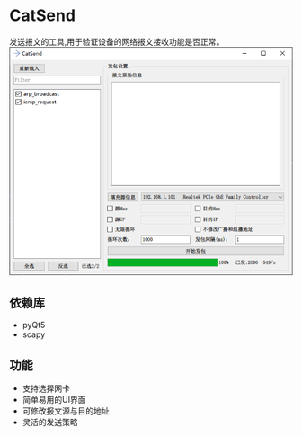 # CatSend
发送报文的工具,用于验证设备的网络报文接收功能是否正常。
![avatar](./UI.png)
## 依赖库
* pyQt5
* scapy

## 功能
* 支持选择网卡
* 简单易用的UI界面
* 可修改报文源与目的地址
* 灵活的发送策略